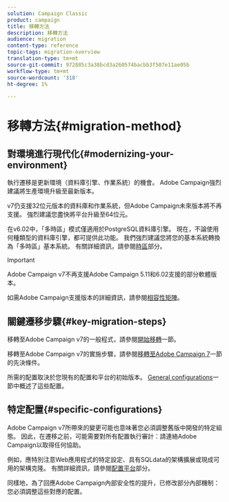 ```yaml
---
solution: Campaign Classic
product: campaign
title: 移轉方法
description: 移轉方法
audience: migration
content-type: reference
topic-tags: migration-overview
translation-type: tm+mt
source-git-commit: 972885c3a38bcd3a260574bacbb3f507e11ae05b
workflow-type: tm+mt
source-wordcount: '318'
ht-degree: 1%

---
```



# 移轉方法{#migration-method}

## 對環境進行現代化{#modernizing-your-environment}

執行遷移是更新環境（資料庫引擎、作業系統）的機會。 Adobe Campaign強烈建議將生產環境升級至最新版本。

v7仍支援32位元版本的資料庫和作業系統，但Adobe Campaign未來版本將不再支援。 強烈建議您盡快將平台升級至64位元。

在v6.02中，「多時區」模式僅適用於PostgreSQL資料庫引擎。 現在，不論使用何種類型的資料庫引擎，都可提供此功能。 我們強烈建議您將您的基本系統轉換為「多時區」基本系統。 有關詳細資訊，請參閱[時區](../../migration/using/general-configurations.md#time-zones)部分。

>[!IMPORTANT]
>
>Adobe Campaign v7不再支援Adobe Campaign 5.11和6.02支援的部分軟體版本。
>
>如需Adobe Campaign支援版本的詳細資訊，請參閱[相容性矩陣](../../rn/using/compatibility-matrix.md)。

## 關鍵遷移步驟{#key-migration-steps}

移轉至Adobe Campaign v7的一般程式，請參閱[開始移轉](../../migration/using/before-starting-migration.md)一節。

移轉至Adobe Campaign v7的實施步驟，請參閱[移轉至Adobe Campaign 7](../../migration/using/prerequisites-for-migration-to-adobe-campaign-7.md)一節的先決條件。

所需的配置取決於您現有的配置和平台的初始版本。 [General configurations](../../migration/using/general-configurations.md)一節中概述了這些配置。

## 特定配置{#specific-configurations}

Adobe Campaign v7所帶來的變更可能也意味著您必須調整舊版中開發的特定組態。 因此，在遷移之前，可能需要對所有配置執行審計：請連絡Adobe Campaign以取得任何協助。

例如，應特別注意Web應用程式的特定設定、具有SQLdata的架構擴展或現成可用的架構克隆。 有關詳細資訊，請參閱[配置平台](../../migration/using/configuring-your-platform.md)部分。

同樣地，為了回應Adobe Campaign內部安全性的提升，已修改部分內部機制：您必須調整這些對應的配置。
